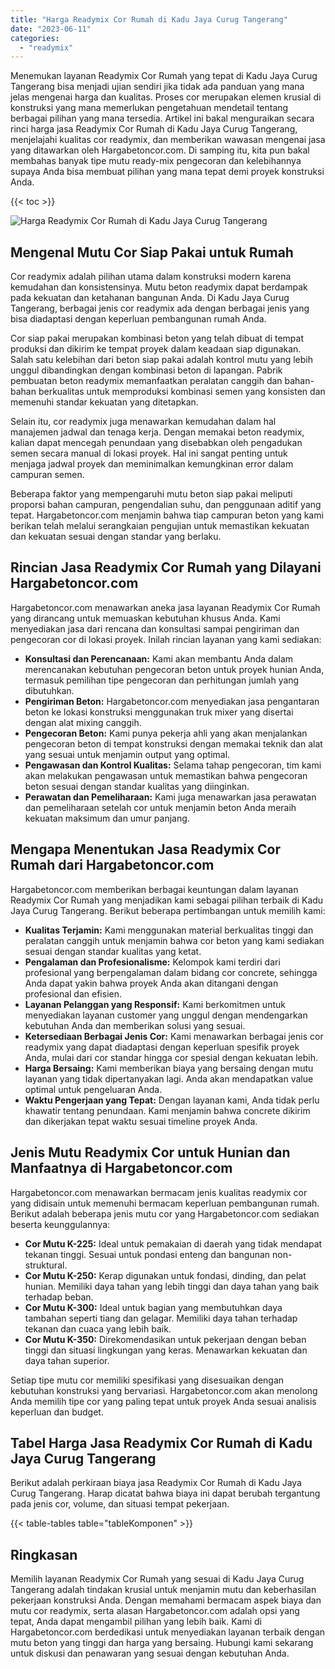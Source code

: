 ```yaml
---
title: "Harga Readymix Cor Rumah di Kadu Jaya Curug Tangerang"
date: "2023-06-11"
categories: 
  - "readymix"
---
```



Menemukan layanan Readymix Cor Rumah yang tepat di Kadu Jaya Curug Tangerang bisa menjadi ujian sendiri jika tidak ada panduan yang mana jelas mengenai harga dan kualitas. Proses cor merupakan elemen krusial di konstruksi yang mana memerlukan pengetahuan mendetail tentang berbagai pilihan yang mana tersedia. Artikel ini bakal menguraikan secara rinci harga jasa Readymix Cor Rumah di Kadu Jaya Curug Tangerang, menjelajahi kualitas cor readymix, dan memberikan wawasan mengenai jasa yang ditawarkan oleh Hargabetoncor.com. Di samping itu, kita pun bakal membahas banyak tipe mutu ready-mix pengecoran dan kelebihannya supaya Anda bisa membuat pilihan yang mana tepat demi proyek konstruksi Anda.

{{< toc >}}

![Harga Readymix Cor Rumah di Kadu Jaya Curug Tangerang](https://hargareadymixid.github.io/hbc/readymix-hbc%20(20).png)

## Mengenal Mutu Cor Siap Pakai untuk Rumah

Cor readymix adalah pilihan utama dalam konstruksi modern karena kemudahan dan konsistensinya. Mutu beton readymix dapat berdampak pada kekuatan dan ketahanan bangunan Anda. Di Kadu Jaya Curug Tangerang, berbagai jenis cor readymix ada dengan berbagai jenis yang bisa diadaptasi dengan keperluan pembangunan rumah Anda.

Cor siap pakai merupakan kombinasi beton yang telah dibuat di tempat produksi dan dikirim ke tempat proyek dalam keadaan siap digunakan. Salah satu kelebihan dari beton siap pakai adalah kontrol mutu yang lebih unggul dibandingkan dengan kombinasi beton di lapangan. Pabrik pembuatan beton readymix memanfaatkan peralatan canggih dan bahan-bahan berkualitas untuk memproduksi kombinasi semen yang konsisten dan memenuhi standar kekuatan yang ditetapkan.

Selain itu, cor readymix juga menawarkan kemudahan dalam hal manajemen jadwal dan tenaga kerja. Dengan memakai beton readymix, kalian dapat mencegah penundaan yang disebabkan oleh pengadukan semen secara manual di lokasi proyek. Hal ini sangat penting untuk menjaga jadwal proyek dan meminimalkan kemungkinan error dalam campuran semen.

Beberapa faktor yang mempengaruhi mutu beton siap pakai meliputi proporsi bahan campuran, pengendalian suhu, dan penggunaan aditif yang tepat. Hargabetoncor.com menjamin bahwa tiap campuran beton yang kami berikan telah melalui serangkaian pengujian untuk memastikan kekuatan dan kekuatan sesuai dengan standar yang berlaku.

## Rincian Jasa Readymix Cor Rumah yang Dilayani Hargabetoncor.com

Hargabetoncor.com menawarkan aneka jasa layanan Readymix Cor Rumah yang dirancang untuk memuaskan kebutuhan khusus Anda. Kami menyediakan jasa dari rencana dan konsultasi sampai pengiriman dan pengecoran cor di lokasi proyek. Inilah rincian layanan yang kami sediakan:

- **Konsultasi dan Perencanaan:** Kami akan membantu Anda dalam merencanakan kebutuhan pengecoran beton untuk proyek hunian Anda, termasuk pemilihan tipe pengecoran dan perhitungan jumlah yang dibutuhkan.
- **Pengiriman Beton:** Hargabetoncor.com menyediakan jasa pengantaran beton ke lokasi konstruksi menggunakan truk mixer yang disertai dengan alat mixing canggih.
- **Pengecoran Beton:** Kami punya pekerja ahli yang akan menjalankan pengecoran beton di tempat konstruksi dengan memakai teknik dan alat yang sesuai untuk menjamin output yang optimal.
- **Pengawasan dan Kontrol Kualitas:** Selama tahap pengecoran, tim kami akan melakukan pengawasan untuk memastikan bahwa pengecoran beton sesuai dengan standar kualitas yang diinginkan.
- **Perawatan dan Pemeliharaan:** Kami juga menawarkan jasa perawatan dan pemeliharaan setelah cor untuk menjamin beton Anda meraih kekuatan maksimum dan umur panjang.

## Mengapa Menentukan Jasa Readymix Cor Rumah dari Hargabetoncor.com

Hargabetoncor.com memberikan berbagai keuntungan dalam layanan Readymix Cor Rumah yang menjadikan kami sebagai pilihan terbaik di Kadu Jaya Curug Tangerang. Berikut beberapa pertimbangan untuk memilih kami:

- **Kualitas Terjamin:** Kami menggunakan material berkualitas tinggi dan peralatan canggih untuk menjamin bahwa cor beton yang kami sediakan sesuai dengan standar kualitas yang ketat.
- **Pengalaman dan Profesionalisme:** Kelompok kami terdiri dari profesional yang berpengalaman dalam bidang cor concrete, sehingga Anda dapat yakin bahwa proyek Anda akan ditangani dengan profesional dan efisien.
- **Layanan Pelanggan yang Responsif:** Kami berkomitmen untuk menyediakan layanan customer yang unggul dengan mendengarkan kebutuhan Anda dan memberikan solusi yang sesuai.
- **Ketersediaan Berbagai Jenis Cor:** Kami menawarkan berbagai jenis cor readymix yang dapat diadaptasi dengan keperluan spesifik proyek Anda, mulai dari cor standar hingga cor spesial dengan kekuatan lebih.
- **Harga Bersaing:** Kami memberikan biaya yang bersaing dengan mutu layanan yang tidak dipertanyakan lagi. Anda akan mendapatkan value optimal untuk pengeluaran Anda.
- **Waktu Pengerjaan yang Tepat:** Dengan layanan kami, Anda tidak perlu khawatir tentang penundaan. Kami menjamin bahwa concrete dikirim dan dikerjakan tepat waktu sesuai timeline proyek Anda.

## Jenis Mutu Readymix Cor untuk Hunian dan Manfaatnya di Hargabetoncor.com

Hargabetoncor.com menawarkan bermacam jenis kualitas readymix cor yang didisain untuk memenuhi bermacam keperluan pembangunan rumah. Berikut adalah beberapa jenis mutu cor yang Hargabetoncor.com sediakan beserta keunggulannya:

- **Cor Mutu K-225:** Ideal untuk pemakaian di daerah yang tidak mendapat tekanan tinggi. Sesuai untuk pondasi enteng dan bangunan non-struktural.
- **Cor Mutu K-250:** Kerap digunakan untuk fondasi, dinding, dan pelat hunian. Memiliki daya tahan yang lebih tinggi dan daya tahan yang baik terhadap beban.
- **Cor Mutu K-300:** Ideal untuk bagian yang membutuhkan daya tambahan seperti tiang dan gelagar. Memiliki daya tahan terhadap tekanan dan cuaca yang lebih baik.
- **Cor Mutu K-350:** Direkomendasikan untuk pekerjaan dengan beban tinggi dan situasi lingkungan yang keras. Menawarkan kekuatan dan daya tahan superior.

Setiap tipe mutu cor memiliki spesifikasi yang disesuaikan dengan kebutuhan konstruksi yang bervariasi. Hargabetoncor.com akan menolong Anda memilih tipe cor yang paling tepat untuk proyek Anda sesuai analisis keperluan dan budget.

## Tabel Harga Jasa Readymix Cor Rumah di Kadu Jaya Curug Tangerang

Berikut adalah perkiraan biaya jasa Readymix Cor Rumah di Kadu Jaya Curug Tangerang. Harap dicatat bahwa biaya ini dapat berubah tergantung pada jenis cor, volume, dan situasi tempat pekerjaan.

{{< table-tables table="tableKomponen" >}}

## Ringkasan

Memilih layanan Readymix Cor Rumah yang sesuai di Kadu Jaya Curug Tangerang adalah tindakan krusial untuk menjamin mutu dan keberhasilan pekerjaan konstruksi Anda. Dengan memahami bermacam aspek biaya dan mutu cor readymix, serta alasan Hargabetoncor.com adalah opsi yang tepat, Anda dapat mengambil pilihan yang lebih baik. Kami di Hargabetoncor.com berdedikasi untuk menyediakan layanan terbaik dengan mutu beton yang tinggi dan harga yang bersaing. Hubungi kami sekarang untuk diskusi dan penawaran yang sesuai dengan kebutuhan Anda.
